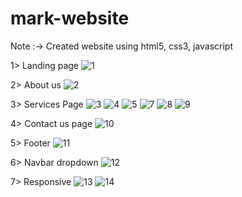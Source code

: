 # mark-website
Note :-> Created website using html5, css3, javascript

1> Landing page
![1](https://github.com/DhruvitGopani0041/mark-website/assets/113504480/9179d88f-d7a3-4cac-8367-249857966481)

2> About us 
![2](https://github.com/DhruvitGopani0041/mark-website/assets/113504480/3abdb219-a758-4fd3-b220-392a78abaeb0)

3> Services Page
![3](https://github.com/DhruvitGopani0041/mark-website/assets/113504480/7a43765a-eae1-4d86-877f-832d8a654dbf)
![4](https://github.com/DhruvitGopani0041/mark-website/assets/113504480/132201e5-d02a-4817-ba88-f1db73b41fa2)
![5](https://github.com/DhruvitGopani0041/mark-website/assets/113504480/f2558cf1-9e01-4b20-950f-b4de876726e1)
![7](https://github.com/DhruvitGopani0041/mark-website/assets/113504480/a495e2e0-462a-412c-a205-5f21246f9f1e)
![8](https://github.com/DhruvitGopani0041/mark-website/assets/113504480/e96e071b-7c21-4fb3-b85b-0b8a281690fb)
![9](https://github.com/DhruvitGopani0041/mark-website/assets/113504480/85b23849-a267-43d3-bdaf-2036e0184063)

4> Contact us page 
![10](https://github.com/DhruvitGopani0041/mark-website/assets/113504480/14fd7108-5610-439a-b900-90fcf80388f0)

5> Footer
![11](https://github.com/DhruvitGopani0041/mark-website/assets/113504480/996446dd-ce16-40d8-903c-cf3233cf1cbc)

6> Navbar dropdown
![12](https://github.com/DhruvitGopani0041/mark-website/assets/113504480/a28ce77c-4eae-4e4f-af2c-fc48a299083f)

7> Responsive
![13](https://github.com/DhruvitGopani0041/mark-website/assets/113504480/56cb7243-24b3-43bc-9071-f8bf1ec7289f)
![14](https://github.com/DhruvitGopani0041/mark-website/assets/113504480/5663c35c-6f14-40ba-81d0-97005d182e5f)






